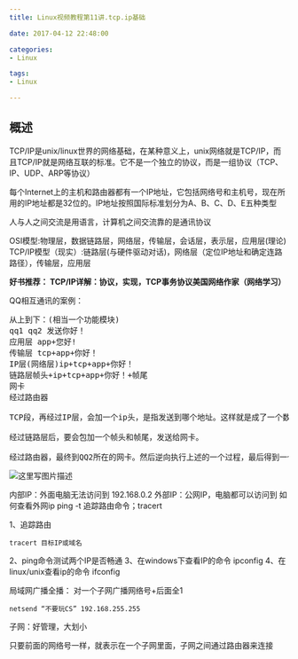 ```yaml
---
title: Linux视频教程第11讲.tcp.ip基础

date: 2017-04-12 22:48:00

categories:
- Linux

tags:
- Linux

---
```


## 概述

TCP/IP是unix/linux世界的网络基础，在某种意义上，unix网络就是TCP/IP，而且TCP/IP就是网络互联的标准。它不是一个独立的协议，而是一组协议（TCP、IP、UDP、ARP等协议）

每个Internet上的主机和路由器都有一个IP地址，它包括网络号和主机号，现在所用的IP地址都是32位的。IP地址按照国际标准划分为A、B、C、D、E五种类型

人与人之间交流是用语言，计算机之间交流靠的是通讯协议

OSI模型:物理层，数据链路层，网络层，传输层，会话层，表示层，应用层(理论) 
TCP/IP模型（现实）:链路层(与硬件驱动对话)，网络层（定位IP地址和确定连路路径），传输层，应用层

**好书推荐： TCP/IP详解：协议，实现，TCP事务协议美国网络作家（网络学习）**

QQ相互通讯的案例：
<pre>
从上到下：(相当一个功能模块) 
qq1 qq2 发送你好！ 
应用层 app+您好! 
传输层 tcp+app+你好！ 
IP层(网络层)ip+tcp+app+你好！ 
链路层帧头+ip+tcp+app+你好！+帧尾 
网卡 
经过路由器

TCP段，再经过IP层，会加一个ip头，是指发送到哪个地址。这样就是成了一个数据包。

经过链路层后，要会包加一个帧头和帧尾，发送给网卡。

经过路由器，最终到QQ2所在的网卡。然后逆向执行上述的一个过程，最后得到一个“你好”信息。
</pre>

![这里写图片描述](http://img.blog.csdn.net/20151224190309198)

内部IP：外面电脑无法访问到 192.168.0.2
外部IP：公网IP，电脑都可以访问到 
如何查看外网ip ping -t 
追踪路由命令；tracert

1、追踪路由

```
tracert 目标IP或域名
```

2、ping命令测试两个IP是否畅通 
3、在windows下查看IP的命令 ipconfig 
4、在linux/unix查看ip的命令 ifconfig

局域网广播全播：
对一个子网广播网络号+后面全1

	netsend “不要玩CS” 192.168.255.255

子网：好管理，大划小

只要前面的网络号一样，就表示在一个子网里面，子网之间通过路由器来连接

